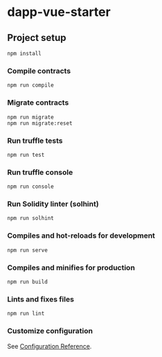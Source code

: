 # dapp-vue-starter

## Project setup

```
npm install
```

### Compile contracts

```
npm run compile
```

### Migrate contracts

```
npm run migrate
npm run migrate:reset
```

### Run truffle tests

```
npm run test
```

### Run truffle console

```
npm run console
```

### Run Solidity linter (solhint)

```
npm run solhint
```

### Compiles and hot-reloads for development

```
npm run serve
```

### Compiles and minifies for production

```
npm run build
```

### Lints and fixes files

```
npm run lint
```

### Customize configuration

See [Configuration Reference](https://cli.vuejs.org/config/).
